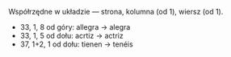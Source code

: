 Współrzędne w układzie — strona, kolumna (od 1), wiersz (od 1).

* 33, 1, 8 od góry: allegra -> alegra
* 33, 1, 5 od dołu: acrtiz -> actriz
* 37, 1+2, 1 od dołu: tienen -> tenéis
